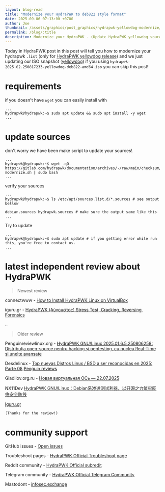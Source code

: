 ```yaml
---
layout: blog-read
title: "Modernize your HydraPWK to deb822 style format"
date: 2025-09-06 07:13:00 +0700
author: Joe
thumbnail: /assets/graphics/post_graphics/hydrapwk-yellowdog-modernize/thumbnail.png
permalink: /blog/:title
description: Modernize your HydraPWK - (Update HydraPWK yellowdog sources to deb822 format)
---
```


Today in HydraPWK post in this post will tell you how to modernize your hydrapwk `.list` (only for [HydraPWK yellowdog release](https://hydrapwk.github.io/blog/hydrapwk-release-yellowdog)) and we just updating our ISO snapshot ([yellowdog](https://hydrapwk.github.io/blog/hydrapwk-release-yellowdog)) if you using `hydrapwk-2025.02.250817233-yellowdog-deb822-amd64.iso` you can skip this post!


# requirements

if you doesn't have `wget` you can easily install with

```
...
hydrapwk@hydrapwk:~$ sudo apt update && sudo apt install -y wget
...
```

# update sources

don't worry we have been make script to update your sources!.

```
...
hydrapwk@hydrapwk:~$ wget -qO- https://gitlab.com/hydrapwk/documentation/archives/-/raw/main/checksum/misc/hydrapwk-modernize.sh | sudo bash
...
```

verify your sources

```
...
hydrapwk@hydrapwk:~$ ls /etc/apt/sources.list.d/*.sources # see output bellow

debian.sources hydrapwk.sources # make sure the output same like this
...
```

Try to update

```
...
hydrapwk@hydrapwk:~$ sudo apt update # if you getting error while run this, you're free to contact us.
...
```

# latest independent review about HydraPWK 

> Newest review

connectwww - [How to Install HydraPWK Linux on VirtualBox](https://youtu.be/adWY0YY8j4Q?si=RerYTmPIObhMOhX4)

iguru.gr - [HydraPWK (Αύγουστος) Stress Test, Cracking, Reversing, Forensics](https://iguru.gr/hydrapwk-avgoustos-stress-test-cracking-reversing-forensics/)

..

> Older review

Penguinreviewlinux.org - [HydraPWK GNU/Linux 2025.01.6.5.250806258: Distribuția open-source pentru hacking și pentesting, cu nucleu Real-Time și unelte avansate](https://penguinreviewslinux.blogspot.com/2025/08/hydrapwk-gnulinux-20250165250806258.html?m=1)

Desdelinux - [Top nuevas Distros Linux / BSD a ser reconocidas en 2025: Parte 08](https://blog.desdelinux.net/top-nuevas-distros-gnu-linux-2025-08/)
[Penguin reviews](https://penguinreviewslinux.blogspot.com/2025/08/hydrapwk-gnulinux-20250165250806258.html?m=1)

Gladilov.org.ru - [Новая виртуальная ОСь — 22.07.2025](https://www.gladilov.org.ru/blog/all/new-virtual-os-22-07-2025/)

NX11Dev [HydraPWK GNU/Linux：Debian系渗透测试利器，以开源之力筑牢网络安全防线](https://m.bilibili.com/video/BV14pbXzJE5J)

[Iguru.gr](https://iguru.gr/hydrapwk-scan-stress-test-exploitation-cracking-reversing-forensics/)


`(Thanks for the review!)`
# community support

GitHub issues - [Open issues](https://github.com/hydrapwk/hydrapwk/issues)

Troubleshoot pages - [HydraPWK Official Troubleshoot page](https://hydrapwk.github.io/doc/troubleshot)

Reddit community - [HydraPWK Official subredit](http://reddit.com/r/hydrapwk)

Telegram community - [HydraPWK Official Telegram Community](https://t.me/blacktracksec)

Mastodont - [infosec.exchange](https://infosec.exchange/@hydrapwk)

